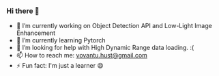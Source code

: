 ### Hi there 👋

- 🔭 I’m currently working on Object Detection API and Low-Light Image Enhancement
- 🌱 I’m currently learning Pytorch
- 🤔 I’m looking for help with High Dynamic Range data loading. :( 
- 📫 How to reach me: vovantu.hust@gmail.com
- ⚡ Fun fact: I'm just a learner 😄

<!--
**tuvovan/tuvovan** is a ✨ _special_ ✨ repository because its `README.md` (this file) appears on your GitHub profile.

Here are some ideas to get you started:

- 🔭 I’m currently working on Object Detection API and Low-Light Image Enhancement
- 🌱 I’m currently learning Pytorch
- 👯 I’m looking to collaborate on ...
- 🤔 I’m looking for help with High Dynamic Range data loading. :( 
- 💬 Ask me about ...
- 📫 How to reach me: ...
- 😄 Pronouns: ...
- ⚡ Fun fact: ...

I'm always interested in meeting new people, so feel free to reach out to me using the links below.

<p align="center">
  <a href="mailto:vovantu.hust@gmail.com"><img src="https://image.flaticon.com/icons/svg/725/725643.svg" height="20" width="20" /></a>
  <a href="https://www.linkedin.com/in/tuvv/"><img src="https://cdn.jsdelivr.net/npm/simple-icons@3.0.1/icons/linkedin.svg" height="20"     width="20" /></a>
</p>

<p align="left">
  <img src="https://github-readme-stats.vercel.app/api?username=tuvovan&show_icons=true" alt="reisub0" /> 

</p>
<p align="left"> </p>
